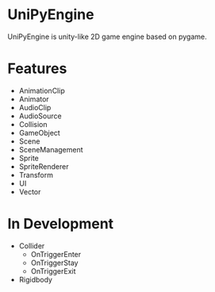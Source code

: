 # UniPyEngine
UniPyEngine is unity-like 2D game engine based on pygame.

# Features
- AnimationClip
- Animator
- AudioClip
- AudioSource
- Collision
- GameObject
- Scene
- SceneManagement
- Sprite
- SpriteRenderer
- Transform
- UI
- Vector

# In Development
- Collider
    - OnTriggerEnter
    - OnTriggerStay
    - OnTriggerExit
- Rigidbody
